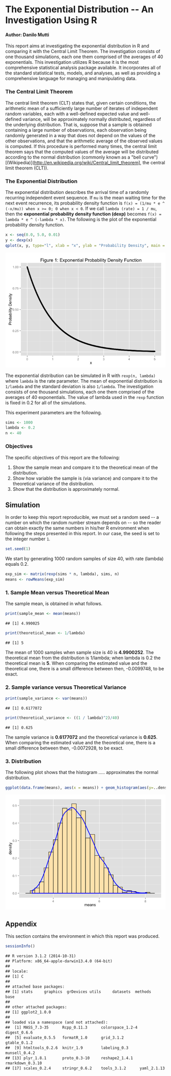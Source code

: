 <!-- https://class.coursera.org/statinference-012/human_grading/view/courses/973520/assessments/4/submissions -->
<!-- https://rstudio-pubs-static.s3.amazonaws.com/26693_e1151035722942b2813c0063c6b220ae.html -->
<!-- https://rpubs.com/abhiuee/53828 -->
# The Exponential Distribution -- An Investigation Using R
#### Author: Danilo Mutti



This report aims at investigating the exponential distribution  in R and comparing it with the Central Limit Theorem. The investigation consists of one thousand simulations, each one them comprised of the averages of 40 exponentials. This investigation utilizes R because it is the most comprehensive statistical analysis package available. It incorporates all of the standard statistical tests, models, and analyses, as well as providing a comprehensive language for managing and manipulating data.

### The Central Limit Theorem

The central limit theorem (CLT) states that, given certain conditions, the arithmetic mean of a sufficiently large number of iterates of independent random variables, each with a well-defined expected value and well-defined variance, will be approximately normally distributed, regardless of the underlying distribution. That is, suppose that a sample is obtained containing a large number of observations, each observation being randomly generated in a way that does not depend on the values of the other observations, and that the arithmetic average of the observed values is computed. If this procedure is performed many times, the central limit theorem says that the computed values of the average will be distributed according to the normal distribution (commonly known as a "bell curve") [(Wikipedia)](http://en.wikipedia.org/wiki/Central_limit_theorem], the central limit theorem (CLT)).

### The Exponential Distribution

The exponential distribution describes the arrival time of a randomly recurring independent event sequence. If `mu` is the mean waiting time for the next event recurrence, its probability density function is `f(x) = (1/mu * e ^ (-x/mu)) when x >= 0; 0 when x < 0`. If we call `lambda (rate) = 1 / mu`, then the **exponential probability density function (dexp)** becomes `f(x) = lambda * e ^ (-lambda * x)`. The following is the plot of the exponential probability density function.


```r
x <- seq(0.0, 5.0, 0.01)
y <- dexp(x)
qplot(x, y, type="l", xlab = "x", ylab = "Probability Density", main = "Figure 1: Exponential Probability Density Function")
```

![](figure/unnamed-chunk-2-1.png) 

The exponential distribution can be simulated in R with `rexp(n, lambda)` where `lambda` is the rate parameter. The mean of exponential distribution is `1/lambda` and the standard deviation is also `1/lambda`. The investigation consists of one thousand simulations, each one them comprised of the averages of 40 exponentials. The value of lambda used in the `rexp` function is fixed in 0.2 for all of the simulations.

This experiment parameters are the following.

```r
sims <- 1000
lambda <- 0.2
n <- 40
```

### Objectives

The specific objectives of this report are the following:

1. Show the sample mean and compare it to the theoretical mean of the distribution.
1. Show how variable the sample is (via variance) and compare it to the theoretical variance of the distribution.
1. Show that the distribution is approximately normal.

## Simulation

In order to keep this report reproducible, we must set a random seed -- a number on which the random number stream depends on -- so the reader can obtain exactly the same numbers in his/her R environment when following the steps presented in this report. In our case, the seed is set to the integer number `1`.


```r
set.seed(1)
```

We start by generating 1000 random samples of size 40, with rate (lambda) equals 0.2.

```r
exp_sim <- matrix(rexp(sims * n, lambda), sims, n)
means <- rowMeans(exp_sim)
```

### 1. Sample Mean versus Theoretical Mean

The sample mean, is obtained in what follows.


```r
print(sample_mean <- mean(means))
```

```
## [1] 4.990025
```

```r
print(theoretical_mean <- 1/lambda)
```

```
## [1] 5
```

The mean of 1000 samples when sample size is 40 is **4.9900252**. The theoretical mean from the distribution is 1/lambda; when lambda is 0.2 the theoretical mean is **5**. When comparing the estimated value and the theoretical one, there is a small difference between then, -0.0099748, to be exact.

### 2. Sample variance versus Theoretical Variance


```r
print(sample_variance <- var(means))
```

```
## [1] 0.6177072
```

```r
print(theoretical_variance <- ((1 / lambda)^2)/40)
```

```
## [1] 0.625
```

The sample variance is **0.6177072** and the theoretical variance is **0.625**. When comparing the estimated value and the theoretical one, there is a small difference between then, -0.0072928, to be exact.

### 3. Distribution

The following plot shows that the histogram ..... approximates the normal distribution.


```r
ggplot(data.frame(means), aes(x = means)) + geom_histogram(aes(y=..density..), colour = "black", fill = "wheat1", binwidth = lambda) + geom_density(colour = "blue", size = 1)
```

![](figure/unnamed-chunk-8-1.png) 

## Appendix

This section contains the environment in which this report was produced.


```r
sessionInfo()
```

```
## R version 3.1.2 (2014-10-31)
## Platform: x86_64-apple-darwin13.4.0 (64-bit)
## 
## locale:
## [1] C
## 
## attached base packages:
## [1] stats     graphics  grDevices utils     datasets  methods   base     
## 
## other attached packages:
## [1] ggplot2_1.0.0
## 
## loaded via a namespace (and not attached):
##  [1] MASS_7.3-35      Rcpp_0.11.3      colorspace_1.2-4 digest_0.6.6    
##  [5] evaluate_0.5.5   formatR_1.0      grid_3.1.2       gtable_0.1.2    
##  [9] htmltools_0.2.6  knitr_1.9        labeling_0.3     munsell_0.4.2   
## [13] plyr_1.8.1       proto_0.3-10     reshape2_1.4.1   rmarkdown_0.3.10
## [17] scales_0.2.4     stringr_0.6.2    tools_3.1.2      yaml_2.1.13
```
